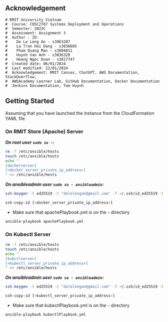 ## Acknowledgement
```
# RMIT University Vietnam
#  Course: COSC2767 Systems Deployment and Operations
#  Semester: 2023C
#  Assessment: Assignment 3
#  Author - ID: 
#    Do Le Long An - s3963207
#    La Tran Hai Dang - s3836605
#    Pham Quang Man - s3804811
#    Huynh Van Anh - s3836320
#    Hoang Ngoc Duan - s3817747
#  Created date: 06/01/2024
#  Last modified: 22/01/2024
#  Acknowledgement: RMIT Canvas, ChatGPT, AWS Documentation, StackOverflow,
#  AWSAcademy Learner Lab, GitHub Documentation, Docker Documentation
#  Jenkins Documentation, Tom Huynh
```
## Getting Started
Assuming that you have launched the instance from the CloudFormation YAML file
### On RMIT Store (Apache) Server
***On root user `sudo su -`:***
```bash
rm -f /etc/ansible/hosts
touch /etc/ansible/hosts
echo "
[dockerserver]
[<docker_server_private_ip_address>]
" >> /etc/ansible/hosts
```
***On ansibleadmin user `sudo su - ansibleadmin`:***
```bash
ssh-keygen -t ed25519 -C "dolelongan@gmail.com" -f ~/.ssh/id_ed25519 -N ""
```
```bash
ssh-copy-id [<docker_server_private_ip_address>]
```
- Make sure that apachePlaybook.yml is on the `~` directory
```bash
ansible-playbook apachePlaybook.yml
```
### On Kubectl Server
```bash
rm -f /etc/ansible/hosts
touch /etc/ansible/hosts
echo "
[kubctlserver]
[<kubectl_server_private_ip_address>]
" >> /etc/ansible/hosts
```
***On ansibleadmin user `sudo su - ansibleadmin`:***
```bash
ssh-keygen -t ed25519 -C "dolelongan@gmail.com" -f ~/.ssh/id_ed25519 -N ""
```
```bash
ssh-copy-id [<kubectl_server_private_ip_address>]
```
- Make sure that kubectlPlaybook.yml is on the `~` directory
```bash
ansible-playbook kubectlPlaybook.yml
```



